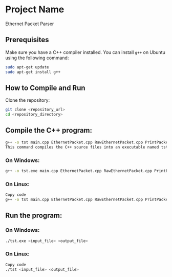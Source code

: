 # Project Name

Ethernet Packet Parser

## Prerequisites

Make sure you have a C++ compiler installed. You can install `g++` on Ubuntu using the following command:

```bash
sudo apt-get update
sudo apt-get install g++
```

## How to Compile and Run
Clone the repository:

```bash
git clone <repository_url>
cd <repository_directory>
```
## Compile the C++ program:

```bash
g++ -o tst main.cpp EthernetPacket.cpp RawEthernetPacket.cpp PrintPacketVisitor.cpp EcpriEthernetPacket.cpp
This command compiles the C++ source files into an executable named tst.
```

### On Windows:

```bash
g++ -o tst.exe main.cpp EthernetPacket.cpp RawEthernetPacket.cpp PrintPacketVisitor.cpp EcpriEthernetPacket.cpp
```
### On Linux:

```bash
Copy code
g++ -o tst main.cpp EthernetPacket.cpp RawEthernetPacket.cpp PrintPacketVisitor.cpp EcpriEthernetPacket.cpp
```
## Run the program:

### On Windows:

```bash
./tst.exe <input_file> <output_file>
```
### On Linux:

```bash
Copy code
./tst <input_file> <output_file>
```
